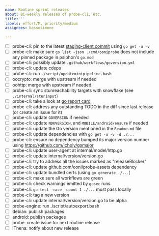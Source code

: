 ```yaml
---
name: Routine sprint releases
about: Bi-weekly releases of probe-cli, etc.
title: ''
labels: effort/M, priority/medium
assignees: bassosimone

---
```

- [ ] probe-cli: pin to the latest [staging-client commit](https://github.com/Psiphon-Labs/psiphon-tunnel-core/tree/staging-client) using `go get -u -v`
- [ ] probe-cli: make sure `go list -json ./cmd/ooniprobe` does not include any pinned package in psiphon's `go.mod`
- [ ] probe-cli: possibly update `.github/workflows/goversion.yml`
- [ ] probe-cli: update cdeps
- [ ] probe-cli: run `./script/updateminipipeline.bash`
- [ ] oocrypto: merge with upstream if needed
- [ ] oohttp: merge with upstream if needed
- [ ] probe-cli: sync stunreachability targets with snowflake (see `./internal/stuninput`)
- [ ] probe-cli: take a look at [go report card](https://goreportcard.com/report/github.com/ooni/probe-cli/v3)
- [ ] probe-cli: address any outstanding TODO in the diff since last release (or create an issue for it)
- [ ] probe-cli: update `GOVERSION` if needed
- [ ] probe-cli: update `NDKVERSION`, and `MOBILE/android/ensure` if needed
- [ ] probe-cli: update the Go version mentioned in the `Readme.md` file
- [ ] probe-cli: update dependencies with `go get -u -v -d ./...`
- [ ] probe-cli: ensure no dependency bumped its major version number using https://github.com/icholy/gomajor
- [ ] probe-cli: update user-agent at internal/model/http.go
- [ ] probe-cli: update internal/version/version.go
- [ ] probe-cli: try to address all the issues marked as "releaseBlocker"
- [ ] probe-cli: update github.com/ooni/probe-assets dependency
- [ ] probe-cli: update bundled certs (using `go generate ./...`)
- [ ] probe-cli: make sure all workflows are green
- [ ] probe-cli: check warnings emitted by `gosec` runs
- [ ] probe-cli: `go test -race -count 1 ./...` must pass locally
- [ ] probe-cli: tag a new version
- [ ] probe-cli: update internal/version/version.go to be alpha
- [ ] probe-engine: run ./script/autoexport.bash
- [ ] debian: publish packages
- [ ] android: publish packages
- [ ] probe: create issue for next routine release
- [ ] iThena: notify about new release
